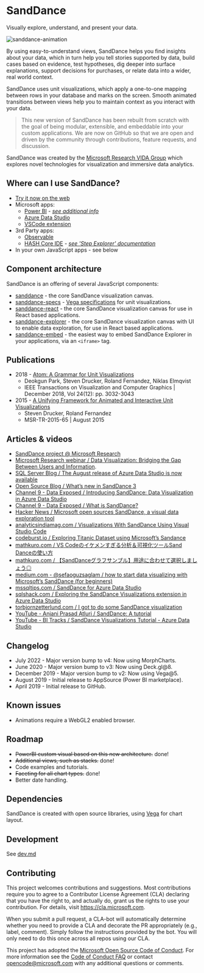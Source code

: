# SandDance

Visually explore, understand, and present your data.

![sanddance-animation](https://user-images.githubusercontent.com/11507384/189461831-9467863e-bff8-47d2-aa03-ab2b74658814.gif)

By using easy-to-understand views, SandDance helps you find insights about your data, which in turn help you tell stories supported by data, build cases based on evidence, test hypotheses, dig deeper into surface explanations, support decisions for purchases, or relate data into a wider, real world context.

SandDance uses unit visualizations, which apply a one-to-one mapping between rows in your database and marks on the screen.
Smooth animated transitions between views help you to maintain context as you interact with your data.

> This new version of SandDance has been rebuilt from scratch with the goal of being modular, extensible, and embeddable into your custom applications. We are now on GitHub so that we are open and driven by the community through contributions, feature requests, and discussion.

SandDance was created by the [Microsoft Research VIDA Group](https://aka.ms/vida) which explores novel technologies for visualization and immersive data analytics.

## Where can I use SandDance?
* [Try it now on the web](https://microsoft.github.io/SandDance/app/)
* Microsoft apps:
  * [Power BI](https://appsource.microsoft.com/en-us/product/power-bi-visuals/WA200000430) - [*see additional info*](https://github.com/microsoft/SandDance/blob/master/powerbi.md)
  * [Azure Data Studio](https://docs.microsoft.com/en-us/sql/azure-data-studio/sanddance-extension?view=sql-server-2017)
  * [VSCode extension](https://marketplace.visualstudio.com/items?itemName=msrvida.vscode-sanddance)
* 3rd Party apps:
  * [Observable](https://observablehq.com/collection/@danmarshall/sanddance)
  * [HASH Core IDE](https://core.hash.ai/) - [*see 'Step Explorer' documentation*](https://docs.hash.ai/core/creating-simulations/views#step-explorer)
* In your own JavaScript apps - see below

## Component architecture

SandDance is an offering of several JavaScript components:

* [sanddance](packages/sanddance/README.md) - the core SandDance visualization canvas.
* [sanddance-specs](packages/sanddance-specs/README.md) - [Vega specifications](https://vega.github.io/vega/docs/specification/) for unit visualizations.
* [sanddance-react](packages/sanddance-react/README.md) - the core SandDance visualization canvas for use in React based applications.
* [sanddance-explorer](packages/sanddance-explorer/README.md) - the core SandDance visualization canvas with UI to enable data exploration, for use in React based applications.
* [sanddance-embed](packages/sanddance-embed/README.md) - the easiest way to embed SandDance Explorer in your applications, via an `<iframe>` tag.

## Publications

* 2018 - [Atom: A Grammar for Unit Visualizations](https://www.microsoft.com/en-us/research/uploads/prod/2019/01/atom.pdf)
  * Deokgun Park, Steven Drucker, Roland Fernandez, Niklas Elmqvist
  * IEEE Transactions on Visualization and Computer Graphics | December 2018, Vol 24(12): pp. 3032-3043
* 2015 - [A Unifying Framework for Animated and Interactive Unit Visualizations](https://www.microsoft.com/en-us/research/wp-content/uploads/2016/02/sanddance.pdf)
  * Steven Drucker, Roland Fernandez 
  * MSR-TR-2015-65 | August 2015

## Articles & videos

* [SandDance project @ Microsoft Research](https://www.microsoft.com/en-us/research/project/sanddance/)
* [Microsoft Research webinar / Data Visualization: Bridging the Gap Between Users and Information](https://note.microsoft.com/MSR-Webinar-Data-Visualization-Registration-On-Demand.html).
* [SQL Server Blog / The August release of Azure Data Studio is now available](https://cloudblogs.microsoft.com/sqlserver/2019/08/15/the-august-release-of-azure-data-studio-is-now-available/)
* [Open Source Blog / What’s new in SandDance 3](https://cloudblogs.microsoft.com/opensource/2020/06/23/whats-new-sanddance-3-microsoft-research/)
* [Channel 9 - Data Exposed / Introducing SandDance: Data Visualization in Azure Data Studio](https://channel9.msdn.com/Shows/Data-Exposed/Introducing-SandDance-Data-Visualization-in-Azure-Data-Studio)
* [Channel 9 - Data Exposed / What is SandDance?](https://channel9.msdn.com/Shows/Data-Exposed/What-is-SandDance)
* [Hacker News / Microsoft open sources SandDance, a visual data exploration tool](https://news.ycombinator.com/item?id=21224685)
* [analyticsindiamag.com / Visualizations With SandDance Using Visual Studio Code](https://analyticsindiamag.com/visualizations-with-sanddance-using-visual-studio-code/)
* [codeburst.io / Exploring Titanic Dataset using Microsoft’s Sandance](https://codeburst.io/exploring-titanic-dataset-using-microsofts-sandance-175eb04b3ac2)
* [mathkuro.com / VS Codeのイケメンすぎる分析＆可視化ツールSand Danceの使い方](https://www.mathkuro.com/vs-code/sand-dance/)
* [mathkuro.com / 【SandDanceグラフサンプル】用途に合わせて選択しましょう◎](https://www.mathkuro.com/vs-code/sanddance-charts/)
* [medium.com - @sefaoguzsaglam / how to start data visualizing with Microsoft’s SandDance (for beginners)](https://medium.com/@sefaoguzsaglam/how-to-start-data-visualizing-with-microsofts-sanddance-for-beginners-abe5c0552750)
* [mssqltips.com / SandDance for Azure Data Studio](https://www.mssqltips.com/sqlservertip/6045/sanddance-for-azure-data-studio/)
* [sqlshack.com / Exploring the SandDance Visualizations extension in Azure Data Studio](https://www.sqlshack.com/exploring-the-sanddance-visualizations-extension-in-azure-data-studio/)
* [torbjornzetterlund.com / I got to do some SandDance visualization](https://torbjornzetterlund.com/i-got-to-do-some-sanddance-vizualisation/)
* [YouTube - Anjani Prasad Atluri / SandDance: A tutorial](https://www.youtube.com/watch?v=sI4WIQEz07w)
* [YouTube - BI Tracks / SandDance Visualizations Tutorial - Azure Data Studio](https://www.youtube.com/watch?v=iUhvYMggzAQ)

## Changelog

* July 2022 - Major version bump to v4: Now using MorphCharts.
* June 2020 - Major version bump to v3: Now using Deck.gl@8.
* December 2019 - Major version bump to v2: Now using Vega@5.
* August 2019 - Initial release to AppSource (Power BI marketplace).
* April 2019 - Initial release to GitHub.

## Known issues

* Animations require a WebGL2 enabled browser.

## Roadmap

* ~~PowerBI custom visual based on this new architecture.~~ done!
* ~~Additional views, such as stacks.~~ done!
* Code examples and tutorials.
* ~~Faceting for all chart types.~~ done!
* Better date handling.

## Dependencies

SandDance is created with open source libraries, using [Vega](https://vega.github.io) for chart layout.

## Development

See [dev.md](dev.md)

## Contributing

This project welcomes contributions and suggestions.  Most contributions require you to agree to a
Contributor License Agreement (CLA) declaring that you have the right to, and actually do, grant us
the rights to use your contribution. For details, visit https://cla.microsoft.com.

When you submit a pull request, a CLA-bot will automatically determine whether you need to provide
a CLA and decorate the PR appropriately (e.g., label, comment). Simply follow the instructions
provided by the bot. You will only need to do this once across all repos using our CLA.

This project has adopted the [Microsoft Open Source Code of Conduct](https://opensource.microsoft.com/codeofconduct/).
For more information see the [Code of Conduct FAQ](https://opensource.microsoft.com/codeofconduct/faq/) or
contact [opencode@microsoft.com](mailto:opencode@microsoft.com) with any additional questions or comments.
